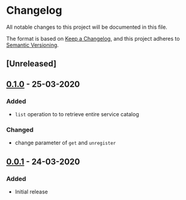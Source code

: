 # Changelog
All notable changes to this project will be documented in this file.

The format is based on [Keep a Changelog](https://keepachangelog.com/en/1.0.0/),
and this project adheres to [Semantic Versioning](https://semver.org/spec/v2.0.0.html).


## [Unreleased]

## [0.1.0] - 25-03-2020

### Added

- `list` operation to to retrieve entire service catalog

### Changed

- change parameter of `get` and `unregister`

## [0.0.1] - 24-03-2020

### Added

- Initial release

[0.1.0]: https://github.com/GeminiWind/service-registry/compare/0.1.0...0.0.1
[0.0.1]: https://github.com/GeminiWind/service-registry/releases/tag/0.0.1